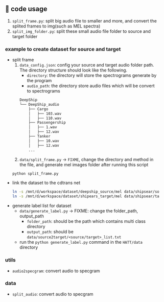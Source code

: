 ## :toolbox: code usage
1. `split_frame.py`: split big audio file to smaller and more, and convert the splited frames to img(such as MEL spectra)
2. `split_img_folder.py`: split these small audio file folder to source and target folder

### example to create dataset for source and target
* split frame
    1. `data_config.json`: config your source and target audio folder path. The directory structure should look like the following.
        * `directory`: the directory will store the spectrograms generate by the program
        * `audio_path`: the directory store audio files which will be convert to spectrograms
        ```bash
        DeepShip
        └── DeepShip_audio
            ├── Cargo
            │   ├── 103.wav
            │   ├── 110.wav
            ├── Passengership
            │   ├── 1.wav
            │   ├── 12.wav
            ├── Tanker
            │   ├── 10.wav
            │   ├── 12.wav
            ...
        ```
    2. `data/split_frame.py` -> `FIXME`, change the directory and method in the file, and generate mel images folder after running this script
    ```python
    python split_frame.py
    ```
* link the dataset to the cdtrans net
    ```bash
    ln -s /mnt/d/workspace/dataset/deepship_source/mel data/shipsear/source/images
    ln -s /mnt/d/workspace/dataset/shipears_target/mel data/shipsear/target/images
    ```
* generate label list for dataset
    * `data/generate_label.py` -> FIXME: change the folder_path, output_path
        * `folder_path`: should be the path which contains multi class directory
        * `output_path`: should be  `data/source2target/<source/target>_list.txt`
    * run the `python generate_label.py` command in the `HATT/data` directory

### utils
* `audio2specgram`: convert audio to specgram
### data
* `split_audio`: convert audio to specgram